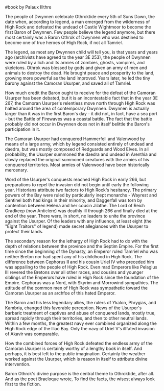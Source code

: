 #book 
by Palaux Illthre

The people of Dwynnen celebrate Othroktide every 5th of Suns Dawn, the date when, according to legend, a man emerged from the wilderness of High Rock and defeated the undead of Castle Wightmoor to become the first Baron of Dwynnen. Few people believe the legend anymore, but there most certainly was a Baron Othrok of Dwynnen who was destined to become one of true heroes of High Rock, if not all Tamriel.

The legend, as most any Dwynnen child will tell you, is that years and years ago (archivists have agreed to the year 3E 253), the people of Dwynnen were ruled by a lich and its armies of zombies, ghosts, vampires, and skeletons. Othrok was blessed by gods and given an army of men and animals to destroy the dead. He brought peace and prosperity to the land, growing more powerful as the land improved. Years later, he led the tiny barony against the Camoran Usurper, and saved all of Tamriel.

How much credit the Baron ought to receive for the defeat of the Camoran Usurper has been debated, but it is an incontestable fact that in the year 3E 267, the Camoran Usurper's relentless move north through High Rock was halted around the area of contemporary Dwynnen. Dwynnen is actually larger than it was in the first Baron's day - it did not, in fact, have a sea port - but the Battle of Firewaves was a coastal battle. The fact that the battle probably did not occur in Dwynnen does not in itself belittle the Baron's participation in it.

The Camoran Usurper had conquered Hammerfell and Valenwood by means of a large army, which by legend consisted entirely of undead and daedra, but was mostly composed of Redguards and Wood Elves. In all probability, the Usurper summoned the daedra and undead in Arenthia and slowly replaced the original summoned creatures with the armies of his conquered territories. Most armies of Valenwood have been historically mercenary.

Word of the Usurper's conquests reached High Rock in early 266, but preparations to repel the invasion did not begin until early the following year. Historians attribute two factors to High Rock's hesitancy. The primary powers of the Bay were ruled by particularly inept monarchs - Wayrest and Sentinel both had kings in their minority, and Daggerfall was torn by contention between Helena and her cousin Jilathe. The Lord of Reich Gradkeep (now Anticlere) was deathly ill through 266 and finally died at the end of the year. There were, in short, no leaders to unite the province against the Usurper. Of the leaders with any influence, at least eight (the "Eight Traitors" of legend) made secret allegiances with the Usurper to protect their lands.

The secondary reason for the lethargy of High Rock had to do with the depth of relations between the province and the Septim Empire. For the first time since the beginning of the Dynasty, an Emperor ruled Tamriel who was neither Breton nor had spent any of his childhood in High Rock. The difference between Cephorus II and his cousin Uriel IV who preceded him was appalling to the people of High Rock. Even mad Emperors like Pelagius III revered the Bretons over all other races, and cousins and younger siblings of the Emperors have ruled in High Rock since the foundation of the Empire. Cephorus was a Nord, with Skyrim and Morrowind sympathies. The attitude of the common men of High Rock was sympathetic toward the Camoran Usurper as an archfoe of this hated Emperor.

The Baron and his less legendary allies, the rulers of Ykalon, Phrygias, and Kambria, changed this favorable perception. News of the Usurper's barbaric treatment of captives and abuse of conquered lands, mostly true, spread rapidly through their territories, and then to other neutral lands. Within a few months, the greatest navy ever combined organized along the High Rock edge of the Iliac Bay. Only the navy of Uriel V's illfated invasion of Akavir was comparable.

How the combined forces of High Rock defeated the endless army of the Camoran Usurper is certainly worthy of a lengthy book in itself. And perhaps, it is best left to the public imagination. Certainly the weather worked against the Usurper, which is reason in itself to attribute divine intervention.

Baron Othrok's divine purpose is the central theme to Othroktide, after all. And as the poet Braeloque wrote, To find the facts, the wisest always look first to the fiction.